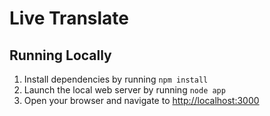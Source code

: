 # Live Translate

## Running Locally

1. Install dependencies by running `npm install`
1. Launch the local web server by running `node app`
1. Open your browser and navigate to [http://localhost:3000](http://localhost:3000)